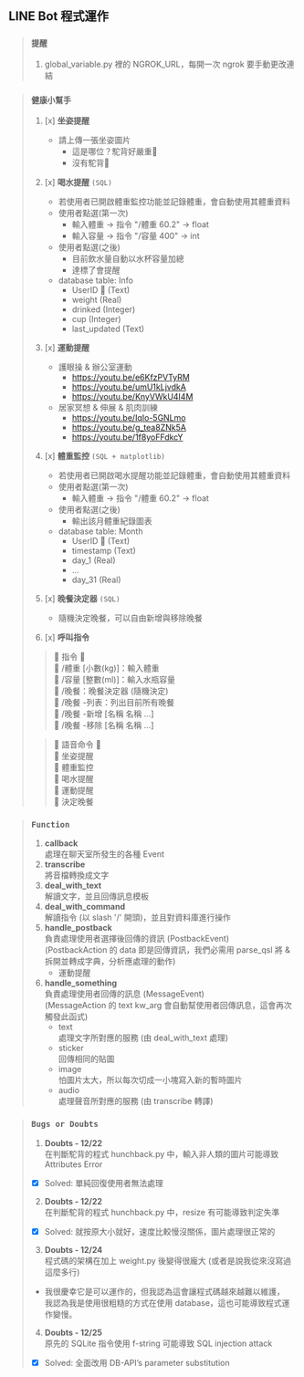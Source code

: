 ## **LINE Bot 程式運作**

> ### **`提醒`**
> 1. global_variable.py 裡的 NGROK_URL，每開一次 ngrok 要手動更改連結


> ### **`健康小幫手`**
>
> 1. [x] **坐姿提醒**
>    * 請上傳一張坐姿圖片
>        * 這是哪位？駝背好嚴重🤔
>        * 沒有駝背🤗
>
> 2. [x] **喝水提醒** `(SQL)`
>    * 若使用者已開啟體重監控功能並記錄體重，會自動使用其體重資料
>    * 使用者點選(第一次)
>        * 輸入體重 -> 指令 "/體重 60.2" -> float
>        * 輸入容量 -> 指令 "/容量 400" -> int
>    * 使用者點選(之後)
>        * 目前飲水量自動以水杯容量加總
>        * 達標了會提醒
>    * database table: Info
>        * UserID 🔑 (Text)
>        * weight (Real)
>        * drinked (Integer)
>        * cup (Integer)
>        * last_updated (Text)
>
> 3. [x] **運動提醒**
>    * 護眼操 & 辦公室運動
>        * https://youtu.be/e6KfzPVTyRM
>        * https://youtu.be/umU1kLjvdkA
>        * https://youtu.be/KnyVWkU4I4M
>    * 居家冥想 & 伸展 & 肌肉訓練
>        * https://youtu.be/IqIo-5GNLmo
>        * https://youtu.be/g_tea8ZNk5A
>        * https://youtu.be/1f8yoFFdkcY
>
> 4. [x] **體重監控** `(SQL + matplotlib)`
>    * 若使用者已開啟喝水提醒功能並記錄體重，會自動使用其體重資料
>    * 使用者點選(第一次)
>        * 輸入體重 -> 指令 "/體重 60.2" -> float
>    * 使用者點選(之後)
>        * 輸出該月體重紀錄圖表
>    * database table: Month
>        * UserID 🔑 (Text)
>        * timestamp (Text)
>        * day_1 (Real)
>        * ...
>        * day_31 (Real)
> 5. [x] **晚餐決定器** `(SQL)`
>    * 隨機決定晚餐，可以自由新增與移除晚餐
>
> 6. [x] **呼叫指令**
>> 🤖 指令 🤖\
>  🔰 /體重 [小數(kg)]：輸入體重\
>  🔰 /容量 [整數(ml)]：輸入水瓶容量\
>  🔰 /晚餐：晚餐決定器 (隨機決定)\
>  🔰 /晚餐 -列表：列出目前所有晚餐\
>  🔰 /晚餐 -新增 [名稱 名稱 ...]\
>  🔰 /晚餐 -移除 [名稱 名稱 ...]
>
>> 🤖 語音命令 🤖\
>  🔰 坐姿提醒\
>  🔰 體重監控\
>  🔰 喝水提醒\
>  🔰 運動提醒\
>  🔰 決定晚餐
>


> ### **`Function`**
>
> 1. **callback** \
>    處理在聊天室所發生的各種 Event
> 2. **transcribe** \
>    將音檔轉換成文字
> 3. **deal_with_text** \
>    解讀文字，並且回傳訊息模板
> 4. **deal_with_command** \
>    解讀指令 (以 slash '/' 開頭)，並且對資料庫進行操作
> 5. **handle_postback** \
>    負責處理使用者選擇後回傳的資訊 (PostbackEvent) \
>    (PostbackAction 的 data 即是回傳資訊，我們必需用 parse_qsl 將 & 拆開並轉成字典，分析應處理的動作)
>     * 運動提醒
> 6. **handle_something** \
>    負責處理使用者回傳的訊息 (MessageEvent) \
>    (MessageAction 的 text kw_arg 會自動幫使用者回傳訊息，這會再次觸發此函式)
>     * text \
>         處理文字所對應的服務 (由 deal_with_text 處理)
>     * sticker \
>         回傳相同的貼圖
>     * image \
>         怕圖片太大，所以每次切成一小塊寫入新的暫時圖片
>     * audio \
>         處理聲音所對應的服務 (由 transcribe 轉譯)


> ### **`Bugs or Doubts`**
> 1. **Doubts - 12/22** \
> 在判斷駝背的程式 hunchback.py 中，輸入非人類的圖片可能導致 Attributes Error
> - [x] Solved: 單純回復使用者無法處理
> 2. **Doubts - 12/22**\
> 在判斷駝背的程式 hunchback.py 中，resize 有可能導致判定失準
> - [x] Solved: 就按原大小就好，速度比較慢沒關係，圖片處理很正常的
> 3. **Doubts - 12/24** \
> 程式碼的架構在加上 weight.py 後變得很龐大 (或者是說我從來沒寫過這麼多行)
> - 我很慶幸它是可以運作的，但我認為這會讓程式碼越來越難以維護，\
>   我認為我是使用很粗糙的方式在使用 database，這也可能導致程式運作變慢。
> 4. **Doubts - 12/25** \
> 原先的 SQLite 指令使用 f-string 可能導致 SQL injection attack
> - [x] Solved: 全面改用 DB-API’s parameter substitution

